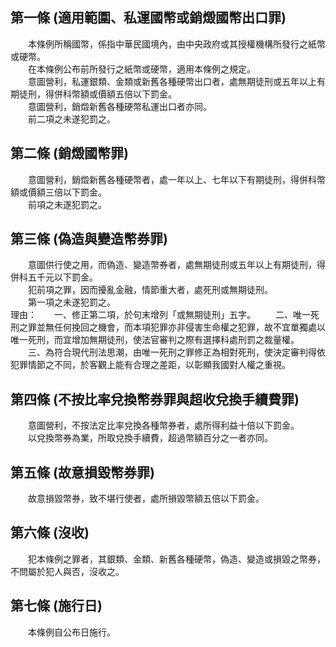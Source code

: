 第一條 (適用範圍、私運國幣或銷燬國幣出口罪)
-------------------------------------------
　　本條例所稱國幣，係指中華民國境內，由中央政府或其授權機構所發行之紙幣或硬幣。  
　　在本條例公布前所發行之紙幣或硬幣，適用本條例之規定。  
　　意圖營利，私運銀類、金類或新舊各種硬幣出口者，處無期徒刑或五年以上有期徒刑，得併科幣額或價額五倍以下罰金。  
　　意圖營利，銷燬新舊各種硬幣私運出口者亦同。  
　　前二項之未遂犯罰之。  


第二條 (銷燬國幣罪)
-------------------
　　意圖營利，銷燬新舊各種硬幣者，處一年以上、七年以下有期徒刑，得併科幣額或價額三倍以下罰金。  
　　前項之未遂犯罰之。  


第三條 (偽造與變造幣券罪)
-------------------------
　　意圖供行使之用，而偽造、變造幣券者，處無期徒刑或五年以上有期徒刑，得併科五千元以下罰金。  
　　犯前項之罪，因而擾亂金融，情節重大者，處死刑或無期徒刑。  
　　第一項之未遂犯罰之。  
理由：　　一、修正第二項，於句末增列「或無期徒刑」五字。
　　二、唯一死刑之罪並無任何挽回之機會，而本項犯罪亦非侵害生命權之犯罪，故不宜單獨處以唯一死刑，而宜增加無期徒刑，使法官審判之際有選擇科處刑罰之裁量權。
　　三、為符合現代刑法思潮，由唯一死刑之罪修正為相對死刑，使決定審判得依犯罪情節之不同，於客觀上能有合理之差距，以彰顯我國對人權之重視。

第四條 (不按比率兌換幣券罪與超收兌換手續費罪)
---------------------------------------------
　　意圖營利，不按法定比率兌換各種幣券者，處所得利益十倍以下罰金。  
　　以兌換幣券為業，所取兌換手續費，超過幣額百分之一者亦同。  


第五條 (故意損毀幣券罪)
-----------------------
　　故意損毀幣券，致不堪行使者，處所損毀幣額五倍以下罰金。  


第六條 (沒收)
-------------
　　犯本條例之罪者，其銀類、金類、新舊各種硬幣，偽造、變造或損毀之幣券，不問屬於犯人與否，沒收之。  


第七條 (施行日)
---------------
　　本條例自公布日施行。